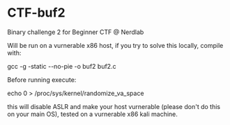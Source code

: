 # CTF-buf2
Binary challenge 2 for Beginner CTF @ Nerdlab

Will be run on a vurnerable x86 host, if you try to solve this locally, compile with:

gcc -g -static --no-pie -o buf2 buf2.c

Before running execute:

echo 0 > /proc/sys/kernel/randomize_va_space 

this will disable ASLR and make your host vurnerable (please don't do this on your main OS), tested on a vurnerable x86 kali machine.
